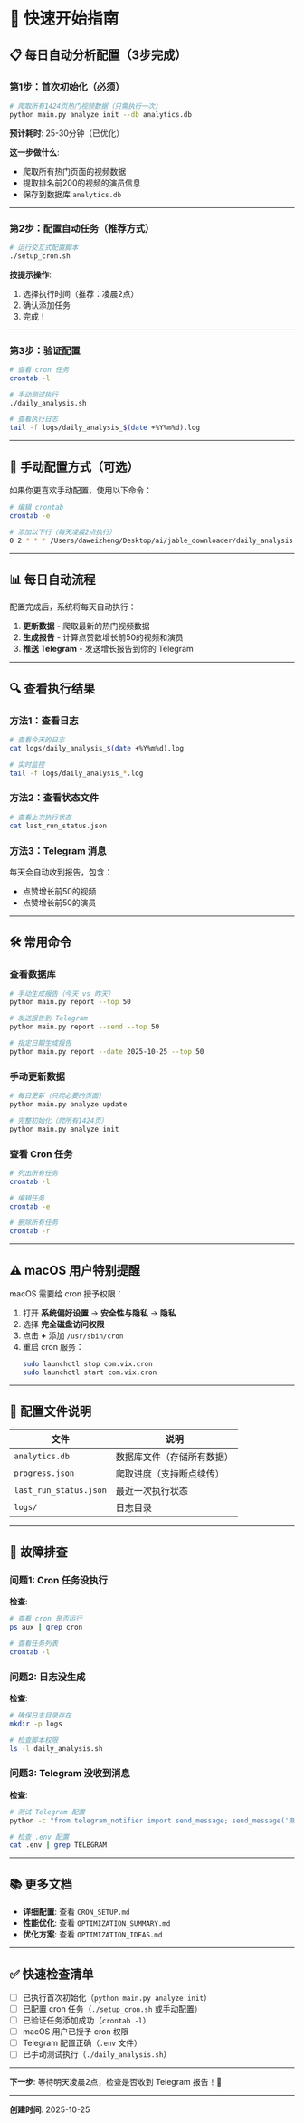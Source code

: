 # 🚀 快速开始指南

## 📋 每日自动分析配置（3步完成）

### 第1步：首次初始化（必须）

```bash
# 爬取所有1424页热门视频数据（只需执行一次）
python main.py analyze init --db analytics.db
```

**预计耗时**: 25-30分钟（已优化）

**这一步做什么**:
- 爬取所有热门页面的视频数据
- 提取排名前200的视频的演员信息
- 保存到数据库 `analytics.db`

---

### 第2步：配置自动任务（推荐方式）

```bash
# 运行交互式配置脚本
./setup_cron.sh
```

**按提示操作**:
1. 选择执行时间（推荐：凌晨2点）
2. 确认添加任务
3. 完成！

---

### 第3步：验证配置

```bash
# 查看 cron 任务
crontab -l

# 手动测试执行
./daily_analysis.sh

# 查看执行日志
tail -f logs/daily_analysis_$(date +%Y%m%d).log
```

---

## 🎯 手动配置方式（可选）

如果你更喜欢手动配置，使用以下命令：

```bash
# 编辑 crontab
crontab -e

# 添加以下行（每天凌晨2点执行）
0 2 * * * /Users/daweizheng/Desktop/ai/jable_downloader/daily_analysis.sh
```

---

## 📊 每日自动流程

配置完成后，系统将每天自动执行：

1. **更新数据** - 爬取最新的热门视频数据
2. **生成报告** - 计算点赞数增长前50的视频和演员
3. **推送 Telegram** - 发送增长报告到你的 Telegram

---

## 🔍 查看执行结果

### 方法1：查看日志
```bash
# 查看今天的日志
cat logs/daily_analysis_$(date +%Y%m%d).log

# 实时监控
tail -f logs/daily_analysis_*.log
```

### 方法2：查看状态文件
```bash
# 查看上次执行状态
cat last_run_status.json
```

### 方法3：Telegram 消息
每天会自动收到报告，包含：
- 点赞增长前50的视频
- 点赞增长前50的演员

---

## 🛠️ 常用命令

### 查看数据库
```bash
# 手动生成报告（今天 vs 昨天）
python main.py report --top 50

# 发送报告到 Telegram
python main.py report --send --top 50

# 指定日期生成报告
python main.py report --date 2025-10-25 --top 50
```

### 手动更新数据
```bash
# 每日更新（只爬必要的页面）
python main.py analyze update

# 完整初始化（爬所有1424页）
python main.py analyze init
```

### 查看 Cron 任务
```bash
# 列出所有任务
crontab -l

# 编辑任务
crontab -e

# 删除所有任务
crontab -r
```

---

## ⚠️ macOS 用户特别提醒

macOS 需要给 cron 授予权限：

1. 打开 **系统偏好设置** → **安全性与隐私** → **隐私**
2. 选择 **完全磁盘访问权限**
3. 点击 **+** 添加 `/usr/sbin/cron`
4. 重启 cron 服务：
   ```bash
   sudo launchctl stop com.vix.cron
   sudo launchctl start com.vix.cron
   ```

---

## 📝 配置文件说明

| 文件 | 说明 |
|------|------|
| `analytics.db` | 数据库文件（存储所有数据） |
| `progress.json` | 爬取进度（支持断点续传） |
| `last_run_status.json` | 最近一次执行状态 |
| `logs/` | 日志目录 |

---

## 🐛 故障排查

### 问题1: Cron 任务没执行

**检查**:
```bash
# 查看 cron 是否运行
ps aux | grep cron

# 查看任务列表
crontab -l
```

### 问题2: 日志没生成

**检查**:
```bash
# 确保日志目录存在
mkdir -p logs

# 检查脚本权限
ls -l daily_analysis.sh
```

### 问题3: Telegram 没收到消息

**检查**:
```bash
# 测试 Telegram 配置
python -c "from telegram_notifier import send_message; send_message('测试消息')"

# 检查 .env 配置
cat .env | grep TELEGRAM
```

---

## 📚 更多文档

- **详细配置**: 查看 `CRON_SETUP.md`
- **性能优化**: 查看 `OPTIMIZATION_SUMMARY.md`
- **优化方案**: 查看 `OPTIMIZATION_IDEAS.md`

---

## ✅ 快速检查清单

- [ ] 已执行首次初始化（`python main.py analyze init`）
- [ ] 已配置 cron 任务（`./setup_cron.sh` 或手动配置）
- [ ] 已验证任务添加成功（`crontab -l`）
- [ ] macOS 用户已授予 cron 权限
- [ ] Telegram 配置正确（`.env` 文件）
- [ ] 已手动测试执行（`./daily_analysis.sh`）

---

**下一步**: 等待明天凌晨2点，检查是否收到 Telegram 报告！🎉

---

**创建时间**: 2025-10-25
